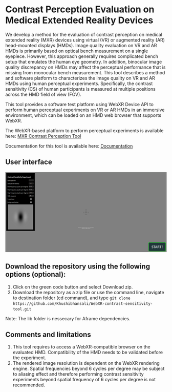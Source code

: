# Contrast Perception Evaluation on Medical Extended Reality Devices
We develop a method for the evaluation of contrast perception on medical extended reality (MXR) devices using virtual (VR) or augmented reality (AR) head-mounted displays (HMDs). Image quality evaluation on VR and AR HMDs is primarily based on optical bench measurement on a single eyepiece. However, this approach generally requires complicated bench setup that emulates the human eye geometry. In addition, binocular image quality discrepancy on HMDs may affect the perceptual performance that is missing from monocular bench measurement. This tool describes a method and software platform to characterizes the image quality on VR and AR HMDs using human perceptual experiments. Specifically, the contrast sensitivity (CS) of human participants is measured at multiple positions across the HMD field of view (FOV). 

This tool provides a software test platform using WebXR Device API to perform human perceptual experiments on VR or AR HMDs in an immersive environment, which can be loaded on an HMD web browser that supports WebXR. 

The WebXR-based platform to perform perceptual experiments is available here: [MXR Contrast Perception Tool](https://khushibhansali.github.io/WebXR-contrast-sensitivity-tool/)

Documentation for this tool is available here: [Documentation](https://khushibhansali.github.io/WebXR-contrast-sensitivity-tool/documentation/)


## User interface

![plot](Image/exp1.PNG)

## Download the repository using the following options (optional):
1. Click on the green code button and select Download zip. 
2. Download the repository as a zip file or use the command line, navigate to destination folder (cd command), and type ```git clone https://github.com/Khushibhansali/WebXR-contrast-sensitivity-tool.git```

Note: The lib folder is nessecary for Aframe dependencies.

## Comments and limitations
1. This tool requires to access a WebXR-compatible browser on the evaluated HMD. Compatibility of the HMD needs to be validated before the experiment. 
2. The rendered image resolution is dependent on the WebXR rendering engine. Spatial frequencies beyond 6 cycles per degree may be subject to aliasing effect and therefore performing contrast sensitivity experiments beyond spatial frequency of 6 cycles per degree is not recommended. 

